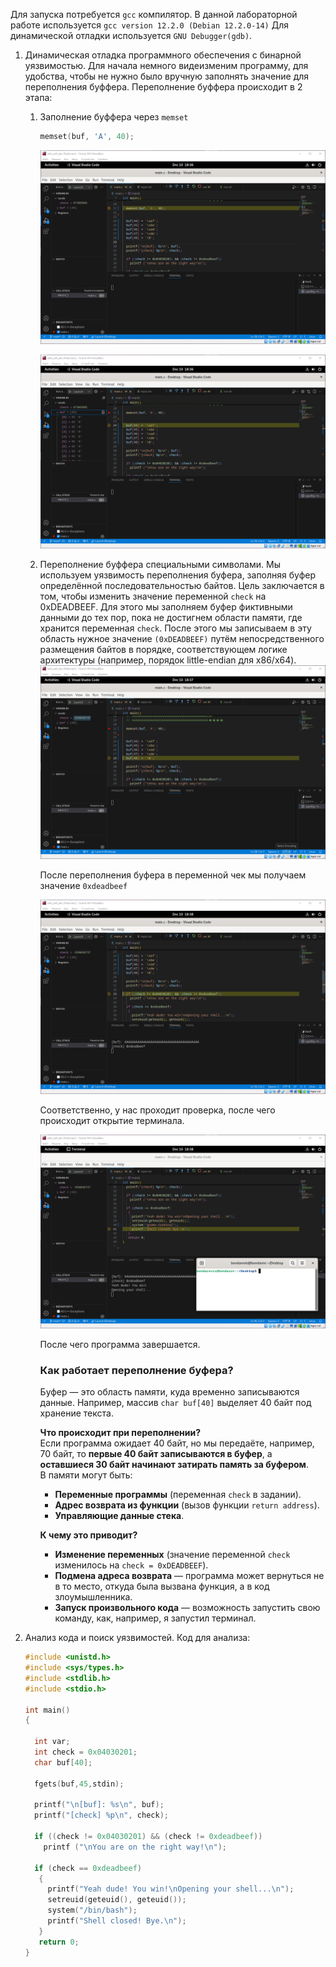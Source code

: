Для запуска потребуется `gcc` компилятор. В данной лабораторной работе используется `gcc version 12.2.0 (Debian 12.2.0-14)`
Для динамической отладки используется `GNU Debugger(gdb)`.

1. Динамическая отладка программного обеспечения с бинарной уязвимостью.
	Для начала немного видеизменим программу, для удобства, чтобы не нужно было вручную заполнять значение для переполнения буффера. Переполнение буффера происходит в 2 этапа:
	1. Заполнение буффера через `memset`
		```C
		memset(buf, 'A', 40);
		```
		![start_debugging](images/start_debugging.png)

		![filling_buffer](images/filling_buffer.png)
	2. Переполнение буффера специальными символами.
        Мы используем уязвимость переполнения буфера, заполняя буфер определённой последовательностью байтов. Цель заключается в том, чтобы изменить значение переменной `check` на 0xDEADBEEF. Для этого мы заполняем буфер фиктивными данными до тех пор, пока не достигнем области памяти, где хранится переменная `check`. После этого мы записываем в эту область нужное значение `(0xDEADBEEF)` путём непосредственного размещения байтов в порядке, соответствующем логике архитектуры (например, порядок little-endian для x86/x64).
		![after_buffer_overflow](images/after_buffer_overflow.png)
		
		После переполнения буфера в переменной чек мы получаем значение `0xdeadbeef`

		![check_value](images/check_value.png)
		
		Соответственно, у нас проходит проверка, после чего происходит открытие терминала.

		![opening_console](images/opening_console.png)

        После чего программа завершается.
		
		### **Как работает переполнение буфера?**
		Буфер — это область памяти, куда временно записываются данные. Например, массив `char buf[40]` выделяет 40 байт под хранение текста.
		
		**Что происходит при переполнении?**  
		Если программа ожидает 40 байт, но мы передаёте, например, 70 байт, то **первые 40 байт записываются в буфер**, а **оставшиеся 30 байт начинают затирать память за буфером**.  
		В памяти могут быть:
		- **Переменные программы** (переменная `check` в задании).
		- **Адрес возврата из функции** (вызов функции `return address`).
		- **Управляющие данные стека**.
		
		**К чему это приводит?**
		- **Изменение переменных** (значение переменной `check` изменилось на `check = 0xDEADBEEF`).
		- **Подмена адреса возврата** — программа может вернуться не в то место, откуда была вызвана функция, а в код злоумышленника.
		- **Запуск произвольного кода** — возможность запустить свою команду, как, например, я запустил терминал.

2. Анализ кода и поиск уязвимостей.
	Код для анализа:
	```C
	#include <unistd.h>
	#include <sys/types.h>
	#include <stdlib.h>
	#include <stdio.h>
	
	int main()
	{
	
	  int var;
	  int check = 0x04030201;
	  char buf[40];
	
	  fgets(buf,45,stdin);
	
	  printf("\n[buf]: %s\n", buf);
	  printf("[check] %p\n", check);
	
	  if ((check != 0x04030201) && (check != 0xdeadbeef))
	    printf ("\nYou are on the right way!\n");
	
	  if (check == 0xdeadbeef)
	   {
	     printf("Yeah dude! You win!\nOpening your shell...\n");
	     setreuid(geteuid(), geteuid());
	     system("/bin/bash");
	     printf("Shell closed! Bye.\n");
	   }
	   return 0;
	}
	```
	

